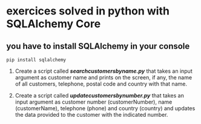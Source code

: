 # exercices solved in python with SQLAlchemy Core

## you have to install SQLAlchemy in your console

```
pip install sqlalchemy
```

1. Create a script called **_searchcustomersbyname.py_** that takes an input argument as
customer name and prints on the screen, if any, the name of all customers, telephone, postal code and
country with that name.

2. Create a script called **_updatecustomersbynumber.py_** that takes an input argument as
customer number (customerNumber), name (customerName), telephone (phone) and country (country) and
updates the data provided to the customer with the indicated number.
